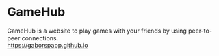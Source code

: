 # GameHub
GameHub is a website to play games with your friends by using peer-to-peer connections.  
https://gaborspapp.github.io
